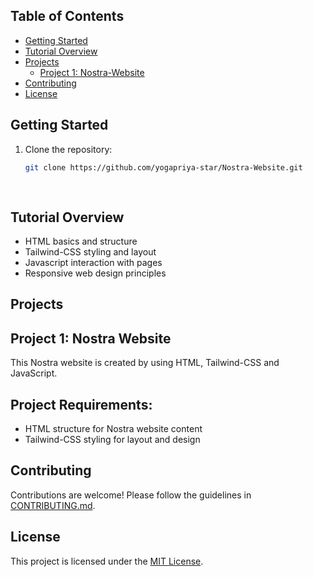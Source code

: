 
## Table of Contents
- [Getting Started](#getting-started)
- [Tutorial Overview](#tutorial-overview)
- [Projects](#projects)
  - [Project 1: Nostra-Website](#project-1-Nostra-Website)
- [Contributing](#contributing)
- [License](#license)

## Getting Started

1. Clone the repository:
   ```bash
   git clone https://github.com/yogapriya-star/Nostra-Website.git
  
  

## Tutorial Overview

- HTML basics and structure
- Tailwind-CSS styling and layout
- Javascript interaction with pages
- Responsive web design principles

## Projects

## Project 1: Nostra Website

This Nostra website is created by using HTML, Tailwind-CSS and JavaScript.

## Project Requirements:

- HTML structure for Nostra website content
- Tailwind-CSS styling for layout and design

## Contributing
Contributions are welcome! Please follow the guidelines in [CONTRIBUTING.md](CONTRIBUTING.md).

## License
This project is licensed under the [MIT License](LICENSE).

